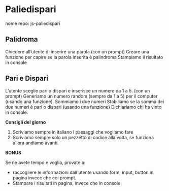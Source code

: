 # Paliedispari
nome repo: js-paliedispari

## Palidroma

Chiedere all’utente di inserire una parola (con un prompt)
Creare una funzione per capire se la parola inserita è palindroma
Stampiamo il risultato in console

## Pari e Dispari

L’utente sceglie pari o dispari e inserisce un numero da 1 a 5. (con un prompt)
Generiamo un numero random (sempre da 1 a 5) per il computer (usando una funzione).
Sommiamo i due numeri
Stabiliamo se la somma dei due numeri è pari o dispari (usando una funzione)
Dichiariamo chi ha vinto in console.

**Consigli del giorno**
 
1. Scriviamo sempre in italiano i passaggi che vogliamo fare
2. Scriviamo sempre solo un pezzetto di codice alla volta, se funziona allora andiamo avanti.

**BONUS**

Se ne avete tempo e voglia, provate a:
- raccogliere le informazioni dall'utente usando form, input, button in pagina invece che coi prompt.
- Stampare i risultati in pagina, invece che in console